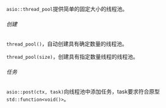 `asio::thread_pool`提供简单的固定大小的线程池。

###### 创建

`thread_pool()`，自动创建具有确定数量的线程池。

`thread_pool(size)`，创建具有指定数量线程的线程池。

###### 任务

`asio::post(ctx, task)`向线程池中添加任务，task要求符合原型`std::function<void()>`。
